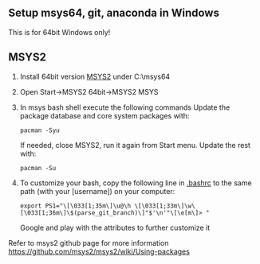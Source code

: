 ## Setup msys64, git, anaconda in Windows

This is for 64bit Windows only!

## MSYS2

1. Install 64bit version [MSYS2](https://www.msys2.org/) under C:\msys64

2. Open Start->MSYS2 64bit->MSYS2 MSYS

3. In msys bash shell execute the following commands
    Update the package database and core system packages with:
    ```
    pacman -Syu
    ```
    If needed, close MSYS2, run it again from Start menu. Update the rest with:
    ```
    pacman -Su
    ```

4. To customize your bash, copy the following line in [.bashrc](msys64/home/username/.bashrc) to the same path (with your \[username\]) on your computer:
    ```
    export PS1="\[\033[1;35m\]\u@\h \[\033[1;33m\]\w\[\033[1;36m\]\$(parse_git_branch)\]"$'\n'"\[\e[m\]> "
    ```
    Google and play with the attributes to further customize it

Refer to msys2 github page for more information https://github.com/msys2/msys2/wiki/Using-packages


